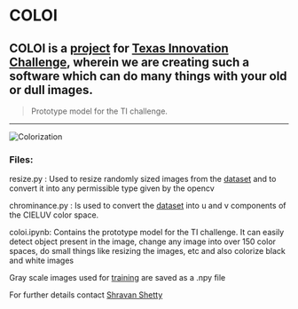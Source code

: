 # COLOI
**COLOI** is a [project](https://sites.google.com/view/coloi/) for [Texas Innovation Challenge](https://innovate.mygov.in/india-innovation-challenge-design-contest-2018/), wherein we are creating such a software which can do many things with your old or dull images.  
---
>Prototype model for the TI challenge.
***
![Colorization](https://encrypted-tbn0.gstatic.com/images?q=tbn:ANd9GcTWr7Iig3lFu55QUJliQ3ckD2-uOth8ik5T0WWZ5Y5U7njIXOnZtA)
### Files:
resize.py : Used to resize randomly sized images from the [dataset](https://www.kaggle.com/shravankumar9892/image-colorization) and to convert it into any permissible type given by the opencv

chrominance.py : Is used to convert the [dataset](https://www.kaggle.com/shravankumar9892/image-colorization) into u and v components of the CIELUV color space.

coloi.ipynb: Contains the prototype model for the TI challenge. It can easily detect object present in the image, change any image into over 150 color spaces, do small things like resizing the images, etc and also colorize black and white images

Gray scale images used for [training](https://www.kaggle.com/shravankumar9892/image-colorization) are saved as a .npy file 


For further details contact [Shravan Shetty](https://www.linkedin.com/in/shettyshravankumar/)

